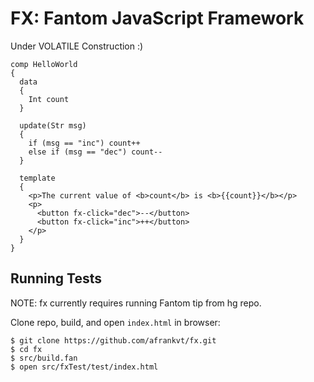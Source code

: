 # FX: Fantom JavaScript Framework

Under VOLATILE Construction :)

```fantom
comp HelloWorld
{
  data
  {
    Int count
  }

  update(Str msg)
  {
    if (msg == "inc") count++
    else if (msg == "dec") count--
  }

  template
  {
    <p>The current value of <b>count</b> is <b>{{count}}</b></p>
    <p>
      <button fx-click="dec">--</button>
      <button fx-click="inc">++</button>
    </p>
  }
}
```

## Running Tests

NOTE: fx currently requires running Fantom tip from hg repo.

Clone repo, build, and open `index.html` in browser:

    $ git clone https://github.com/afrankvt/fx.git
    $ cd fx
    $ src/build.fan
    $ open src/fxTest/test/index.html
